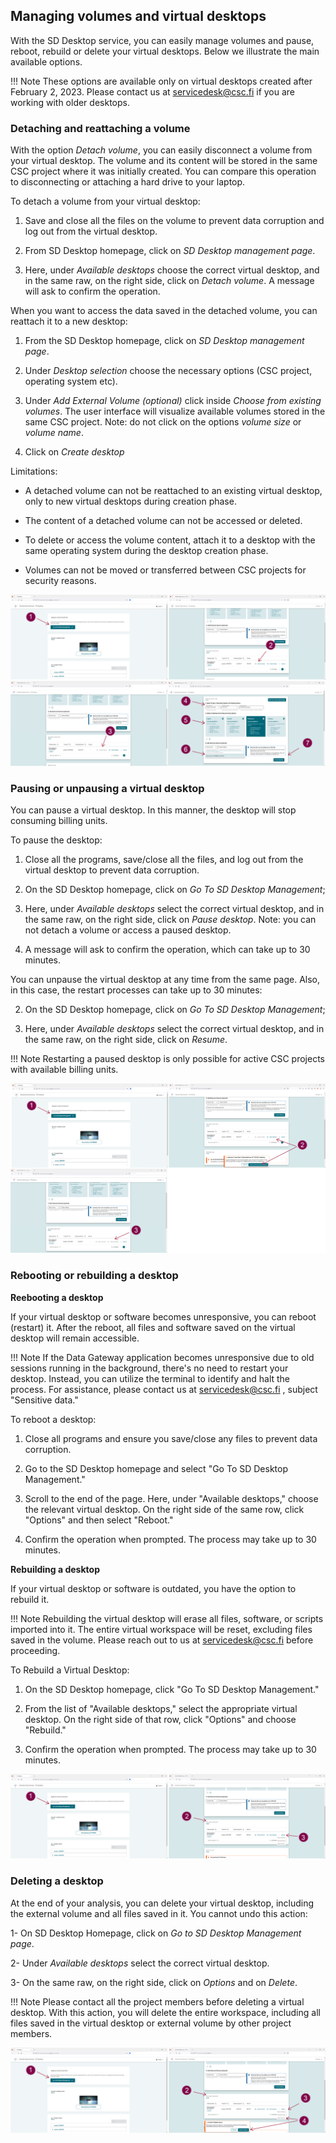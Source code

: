 ## Managing volumes and virtual desktops

With the SD Desktop service, you can easily manage volumes and pause, reboot, rebuild or delete your virtual desktops. Below we illustrate the main available options. 

!!! Note
    These options are available only on virtual desktops created after February 2, 2023. Please contact us at servicedesk@csc.fi if you are working with older desktops. 


### Detaching and reattaching a volume 

With the option  _Detach volume_, you can easily disconnect a volume from your virtual desktop. The volume and its content will be stored in the same CSC project where it was initially created. You can compare this operation to disconnecting or attaching a hard drive to your laptop.

To detach a volume from your virtual desktop:

1. Save and close all the files on the volume to prevent data corruption and log out from the virtual desktop.

2. From SD Desktop homepage, click on  _SD Desktop management page_.

3. Here, under _Available desktops_ choose the correct virtual desktop, and in the same raw, on the right side, click on _Detach volume_.
A message will ask to confirm the operation.


When you want to access the data saved in the detached volume, you can reattach it to a new desktop:

1. From the SD Desktop homepage, click on  _SD Desktop management page_.

2. Under _Desktop selection_  choose the necessary options (CSC project, operating system etc). 

3. Under _Add External Volume (optional)_ click inside _Choose from existing volumes_. The user interface will visualize available volumes stored in the same CSC project. Note: do not click on the options _volume size_ or _volume name_. 

4. Click on _Create desktop_


Limitations:

- A detached volume can not be reattached to an existing virtual desktop, only to new virtual desktops during creation phase. 

- The content of a detached volume can not be accessed or deleted.

- To delete or access the volume content, attach it to a desktop with the same operating system during the desktop creation phase. 

- Volumes can not be moved or transferred between CSC projects for security reasons.

[![Desktop-volume](images/desktop/volume.png)](images/desktop/volume.png)

### Pausing or unpausing a virtual desktop

You can pause a virtual desktop. In this manner, the desktop will stop consuming billing units. 

To pause the desktop:

1. Close all the programs, save/close all the files, and log out from the virtual desktop to prevent data corruption.

2. On the SD Desktop homepage, click on _Go To SD Desktop Management_;

3. Here, under _Available desktops_  select the correct virtual desktop, and in the same raw, on the right side, click on _Pause desktop_. Note: you can not detach a volume or access a paused desktop. 

4. A message will ask to confirm the operation, which can take up to 30 minutes.

You can unpause the virtual desktop at any time from the same page. Also, in this case, the restart processes can take up to 30 minutes:

2. On the SD Desktop homepage, click on _Go To SD Desktop Management_;

3. Here, under _Available desktops_  select the correct virtual desktop, and in the same raw, on the right side, click on _Resume_. 


!!! Note
    Restarting a paused desktop is only possible for active CSC projects with available billing units. 

[![Desktop-volume](images/desktop/pause.png)](images/desktop/pause.png)


### Rebooting or rebuilding a desktop


**Reebooting a desktop**

If your virtual desktop or software becomes unresponsive, you can reboot (restart) it. After the reboot, all files and software saved on the virtual desktop will remain accessible.

!!! Note
    If the Data Gateway application becomes unresponsive due to old sessions running in the background, there's no need to restart your desktop. Instead, you can utilize the terminal to identify and halt the process. For assistance, please contact us at servicedesk@csc.fi , subject "Sensitive data."

To reboot a  desktop:

1. Close all programs and ensure you save/close any files to prevent data corruption.
    
2. Go to the SD Desktop homepage and select "Go To SD Desktop Management."
    
3. Scroll to the end of the page. Here, under "Available desktops," choose the relevant virtual desktop. On the right side of the same row, click "Options" and then select "Reboot."
    
4. Confirm the operation when prompted. The process may take up to 30 minutes.

**Rebuilding a desktop**

If your virtual desktop or software is outdated, you have the option to rebuild it.

!!! Note
    Rebuilding the virtual desktop will erase all files, software, or scripts imported into it. The entire virtual workspace will be reset, excluding files saved in the volume. Please reach out to us at servicedesk@csc.fi before proceeding.

To Rebuild a Virtual Desktop:

1. On the SD Desktop homepage, click "Go To SD Desktop Management."
    
2. From the list of "Available desktops," select the appropriate virtual desktop. On the right side of that row, click "Options" and choose "Rebuild."
    
3. Confirm the operation when prompted. The process may take up to 30 minutes.



 [![Desktop-volume](images/desktop/desktop-reboot-rebuilt.png)](images/desktop/desktop-reboot-rebuilt.png)




### Deleting a desktop

At the end of your analysis, you can delete your virtual desktop, including the external volume and all files saved in it. You cannot undo this action:

1- On SD Desktop Homepage, click on _Go to SD Desktop Management page_.

2- Under _Available desktops_  select the correct virtual desktop.

3- On the same raw, on the right side, click on _Options_ and on _Delete_.

!!! Note
    Please contact all the project members before deleting a virtual desktop. With this action, you will delete the entire workspace, including all files saved in the virtual desktop or external volume by other project members. 



 [![Desktop-delete](images/desktop/desktop-deleting.png)](images/desktop/desktop-deleting.png)
